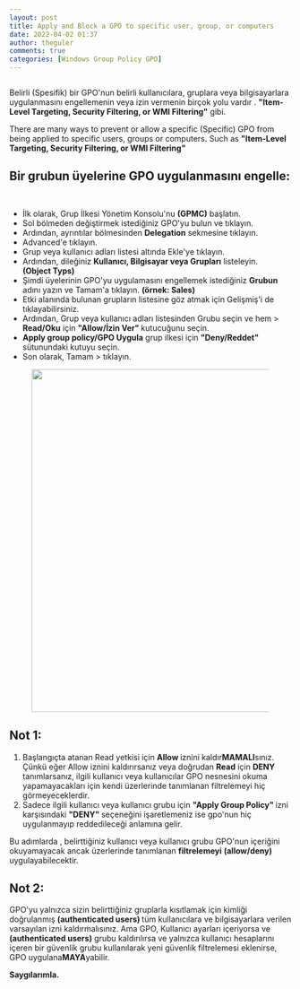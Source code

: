 ```yaml
---
layout: post
title: Apply and Block a GPO to specific user, group, or computers
date: 2022-04-02 01:37
author: theguler
comments: true
categories: [Windows Group Policy GPO]
---
```

<!-- wp:image {"id":1155,"sizeSlug":"large","linkDestination":"none"} -->
<figure class="wp-block-image size-large"><img src="https://theguler.wordpress.com/wp-content/uploads/2022/01/gpo_logo.jpg?w=439" alt="" class="wp-image-1155" /></figure>
<!-- /wp:image -->

<!-- wp:paragraph -->
<p>Belirli (Spesifik) bir GPO'nun  belirli kullanıcılara, gruplara veya bilgisayarlara uygulanmasını engellemenin veya izin vermenin birçok yolu vardır . <strong>"Item-Level Targeting, Security Filtering, or WMI Filtering"</strong> gibi.</p>
<!-- /wp:paragraph -->

<!-- wp:paragraph -->
<p>There are many ways to prevent or allow a specific (Specific) GPO from being applied to specific users, groups or computers. Such as <strong>"Item-Level Targeting, Security Filtering, or WMI Filtering"</strong></p>
<!-- /wp:paragraph -->

<!-- wp:heading -->
<h2 class="wp-block-heading"><strong>Bir grubun üyelerine GPO uygulanmasını engelle:</strong></h2>
<!-- /wp:heading -->

<!-- wp:image {"id":8162,"sizeSlug":"large","linkDestination":"none"} -->
<figure class="wp-block-image size-large"><img src="https://theguler.wordpress.com/wp-content/uploads/2023/08/add_gr.png?w=1024" alt="" class="wp-image-8162" /></figure>
<!-- /wp:image -->

<!-- wp:image {"id":8163,"sizeSlug":"large","linkDestination":"none"} -->
<figure class="wp-block-image size-large"><img src="https://theguler.wordpress.com/wp-content/uploads/2023/08/add_gr2.png?w=723" alt="" class="wp-image-8163" /></figure>
<!-- /wp:image -->

<!-- wp:list -->
<ul><!-- wp:list-item -->
<li>İlk olarak, Grup İlkesi Yönetim Konsolu'nu <strong>(GPMC)</strong>  başlatın.</li>
<!-- /wp:list-item -->

<!-- wp:list-item -->
<li>Sol bölmeden değiştirmek istediğiniz GPO'yu bulun ve tıklayın.</li>
<!-- /wp:list-item -->

<!-- wp:list-item -->
<li>Ardından, ayrıntılar bölmesinden <strong>Delegation</strong> sekmesine tıklayın.</li>
<!-- /wp:list-item -->

<!-- wp:list-item -->
<li>Advanced'e tıklayın.</li>
<!-- /wp:list-item -->

<!-- wp:list-item -->
<li>Grup veya kullanıcı adları listesi altında Ekle'ye tıklayın.</li>
<!-- /wp:list-item -->

<!-- wp:list-item -->
<li>Ardından, dileğiniz <strong>Kullanıcı, Bilgisayar veya Grupları</strong> listeleyin. <strong>(Object&nbsp;Typs)</strong></li>
<!-- /wp:list-item -->

<!-- wp:list-item -->
<li>Şimdi üyelerinin GPO'yu uygulamasını engellemek istediğiniz <strong>Grubun</strong> adını yazın ve Tamam'a tıklayın. <strong>(örnek: Sales)</strong></li>
<!-- /wp:list-item -->

<!-- wp:list-item -->
<li>Etki alanında bulunan grupların listesine göz atmak için Gelişmiş'i de tıklayabilirsiniz.</li>
<!-- /wp:list-item -->

<!-- wp:list-item -->
<li>Ardından, Grup veya kullanıcı adları listesinden Grubu seçin ve hem &gt;<strong> Read/Oku</strong> için <strong>"Allow/İzin Ver" </strong>kutucuğunu seçin.</li>
<!-- /wp:list-item -->

<!-- wp:list-item -->
<li><strong>Apply group policy/GPO Uygula</strong> grup ilkesi için <strong>"Deny/Reddet" </strong>sütunundaki kutuyu seçin.</li>
<!-- /wp:list-item -->

<!-- wp:list-item -->
<li>Son olarak, Tamam &gt; tıklayın.</li>
<!-- /wp:list-item --></ul>
<!-- /wp:list -->

<!-- wp:image {"id":8179,"width":"612px","height":"auto","sizeSlug":"large","linkDestination":"none"} -->
<figure class="wp-block-image size-large is-resized"><img src="https://theguler.wordpress.com/wp-content/uploads/2023/08/bg_adv.png?w=718" alt="" class="wp-image-8179" style="width:612px;height:auto" /></figure>
<!-- /wp:image -->

<!-- wp:heading -->
<h2 class="wp-block-heading"><strong>Not 1:</strong></h2>
<!-- /wp:heading -->

<!-- wp:list {"ordered":true} -->
<ol><!-- wp:list-item -->
<li>Başlangıçta atanan Read yetkisi için <strong>Allow </strong>iznini kaldır<strong>MAMALI</strong>sınız.<strong> </strong>Çünkü eğer Allow iznini kaldırırsanız veya doğrudan <strong>Read</strong> için <strong>DENY</strong> tanımlarsanız, ilgili kullanıcı veya kullanıcılar GPO nesnesini okuma yapamayacakları için kendi üzerlerinde tanımlanan filtrelemeyi hiç görmeyeceklerdir.</li>
<!-- /wp:list-item -->

<!-- wp:list-item -->
<li>Sadece ilgili kullanıcı veya kullanıcı grubu için <strong>"Apply Group Policy" </strong>izni karşısındaki <strong>"DENY" </strong>seçeneğini işaretlemeniz ise gpo'nun hiç uygulanmayıp reddedileceği anlamına gelir.</li>
<!-- /wp:list-item --></ol>
<!-- /wp:list -->

<!-- wp:paragraph -->
<p>Bu adımlarda , belirttiğiniz kullanıcı veya kullanıcı grubu GPO'nun içeriğini okuyamayacak ancak üzerlerinde tanımlanan <strong>filtrelemeyi</strong> <strong>(allow/deny)</strong> uygulayabilecektir. </p>
<!-- /wp:paragraph -->

<!-- wp:heading -->
<h2 class="wp-block-heading"><strong>Not 2:</strong></h2>
<!-- /wp:heading -->

<!-- wp:paragraph -->
<p>GPO'yu yalnızca sizin belirttiğiniz gruplarla kısıtlamak için kimliği doğrulanmış <strong>(authenticated users) </strong>tüm kullanıcılara ve bilgisayarlara verilen varsayılan izni kaldırmalısınız. Ama GPO, Kullanıcı ayarları içeriyorsa ve <strong>(authenticated users)</strong> grubu kaldırılırsa ve yalnızca kullanıcı hesaplarını içeren bir güvenlik grubu kullanılarak yeni güvenlik filtrelemesi eklenirse, GPO uygulana<strong>MAYA</strong>yabilir.</p>
<!-- /wp:paragraph -->

<!-- wp:paragraph -->
<p><strong>Saygılarımla.</strong></p>
<!-- /wp:paragraph -->
